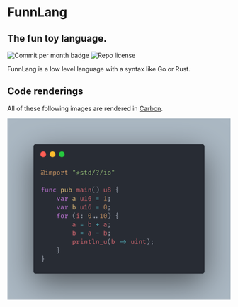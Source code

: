 # FunnLang
## The fun toy language.
![Commit per month badge](https://img.shields.io/github/commit-activity/m/funnsam/FunnLang?color=486856&label=COMMITS&style=for-the-badge)
![Repo license](https://img.shields.io/github/license/funnsam/FunnLang?color=486856&style=for-the-badge)

FunnLang is a low level language with a syntax like Go or Rust.

## Code renderings
All of these following images are rendered in [Carbon](https://carbon.vercel.app/).

![fib sequence](./resources/funnlang1.png)
